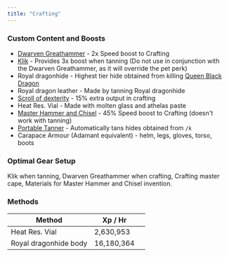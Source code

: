 ```yaml
---
title: "Crafting"
---
```


### Custom Content and Boosts

- [Dwarven Greathammer](/custom-items/equippables#dwarven-equipment) - 2x Speed boost to Crafting
- [Klik](../custom-items/pets.md#miscellaneous-pets) - Provides 3x boost when tanning (Do not use in conjunction with the Dwarven Greathammer, as it will override the pet perk)
- Royal dragonhide - Highest tier hide obtained from killing [Queen Black Dragon](../bso-custom-killables/demi-bosses/queen-black-dragon.md#rewards)
- Royal dragon leather - Made by tanning Royal dragonhide
- [Scroll of dexterity](dungeoneering-training/dg-rewards.md#buyable-boosts-utility) - 15% extra output in crafting
- Heat Res. Vial - Made with molten glass and athelas paste
- [Master Hammer and Chisel](invention/#inventions) - 45% Speed boost to Crafting (doesn't work with tanning)
- [Portable Tanner](invention/#inventions) - Automatically tans hides obtained from `/k`
- Carapace Armour (Adamant equivalent) - helm, legs, gloves, torso, boots

### Optimal Gear Setup

Klik when tanning, Dwarven Greathammer when crafting, Crafting master cape, Materials for Master Hammer and Chisel invention.

### Methods

<table><thead><tr><th>Method</th><th>Xp / Hr</th><th data-hidden></th></tr></thead><tbody><tr><td>Heat Res. Vial</td><td>2,630,953</td><td></td></tr><tr><td>Royal dragonhide body</td><td>16,180,364</td><td></td></tr></tbody></table>

